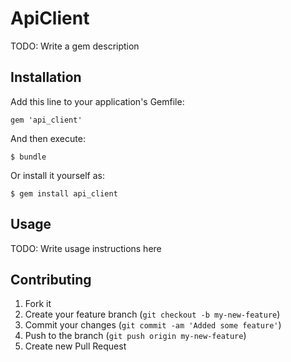 # ApiClient

TODO: Write a gem description

## Installation

Add this line to your application's Gemfile:

    gem 'api_client'

And then execute:

    $ bundle

Or install it yourself as:

    $ gem install api_client

## Usage

TODO: Write usage instructions here

## Contributing

1. Fork it
2. Create your feature branch (`git checkout -b my-new-feature`)
3. Commit your changes (`git commit -am 'Added some feature'`)
4. Push to the branch (`git push origin my-new-feature`)
5. Create new Pull Request
